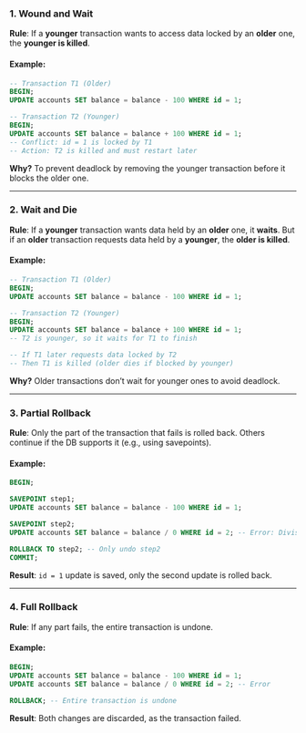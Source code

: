 ### **1. Wound and Wait**

**Rule**: If a **younger** transaction wants to access data locked by an **older** one, the **younger is killed**.

#### Example:

```sql
-- Transaction T1 (Older)
BEGIN;
UPDATE accounts SET balance = balance - 100 WHERE id = 1;

-- Transaction T2 (Younger)
BEGIN;
UPDATE accounts SET balance = balance + 100 WHERE id = 1;
-- Conflict: id = 1 is locked by T1
-- Action: T2 is killed and must restart later
```

**Why?** To prevent deadlock by removing the younger transaction before it blocks the older one.

---

### **2. Wait and Die**

**Rule**: If a **younger** transaction wants data held by an **older** one, it **waits**. But if an **older** transaction requests data held by a **younger**, the **older is killed**.

#### Example:

```sql
-- Transaction T1 (Older)
BEGIN;
UPDATE accounts SET balance = balance - 100 WHERE id = 1;

-- Transaction T2 (Younger)
BEGIN;
UPDATE accounts SET balance = balance + 100 WHERE id = 1;
-- T2 is younger, so it waits for T1 to finish

-- If T1 later requests data locked by T2
-- Then T1 is killed (older dies if blocked by younger)
```

**Why?** Older transactions don’t wait for younger ones to avoid deadlock.

---

### **3. Partial Rollback**

**Rule**: Only the part of the transaction that fails is rolled back. Others continue if the DB supports it (e.g., using savepoints).

#### Example:

```sql
BEGIN;

SAVEPOINT step1;
UPDATE accounts SET balance = balance - 100 WHERE id = 1;

SAVEPOINT step2;
UPDATE accounts SET balance = balance / 0 WHERE id = 2; -- Error: Division by zero

ROLLBACK TO step2; -- Only undo step2
COMMIT;
```

**Result**: `id = 1` update is saved, only the second update is rolled back.

---

### **4. Full Rollback**

**Rule**: If any part fails, the entire transaction is undone.

#### Example:

```sql
BEGIN;
UPDATE accounts SET balance = balance - 100 WHERE id = 1;
UPDATE accounts SET balance = balance / 0 WHERE id = 2; -- Error

ROLLBACK; -- Entire transaction is undone
```

**Result**: Both changes are discarded, as the transaction failed.
